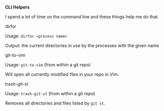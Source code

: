 **CLI Helpers**

I spend a lot of time on the command line and these things help me do that.

dirfor

Usage: `dirfor <process name>`

Output: the current directories in use by the processes with the given name


git-to-vim

Usage: `git-to-vim` (from within a git repo)

Will open all currently modified files in your repo in Vim.


trash-git-st

Usage: `trash-git-st` (from within a git repo)

Removes all directories and files listed by `git st`.
